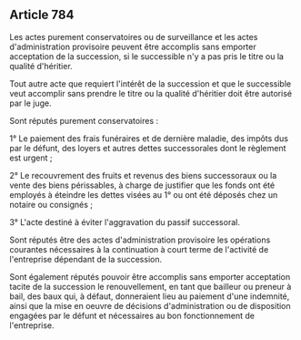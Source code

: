 Article 784
----
Les actes purement conservatoires ou de surveillance et les actes
d'administration provisoire peuvent être accomplis sans emporter acceptation de
la succession, si le successible n'y a pas pris le titre ou la qualité
d'héritier.

Tout autre acte que requiert l'intérêt de la succession et que le successible
veut accomplir sans prendre le titre ou la qualité d'héritier doit être autorisé
par le juge.

Sont réputés purement conservatoires :

1° Le paiement des frais funéraires et de dernière maladie, des impôts dus par
le défunt, des loyers et autres dettes successorales dont le règlement est
urgent ;

2° Le recouvrement des fruits et revenus des biens successoraux ou la vente des
biens périssables, à charge de justifier que les fonds ont été employés à
éteindre les dettes visées au 1° ou ont été déposés chez un notaire ou consignés
;

3° L'acte destiné à éviter l'aggravation du passif successoral.

Sont réputés être des actes d'administration provisoire les opérations courantes
nécessaires à la continuation à court terme de l'activité de l'entreprise
dépendant de la succession.

Sont également réputés pouvoir être accomplis sans emporter acceptation tacite
de la succession le renouvellement, en tant que bailleur ou preneur à bail, des
baux qui, à défaut, donneraient lieu au paiement d'une indemnité, ainsi que la
mise en oeuvre de décisions d'administration ou de disposition engagées par le
défunt et nécessaires au bon fonctionnement de l'entreprise.
